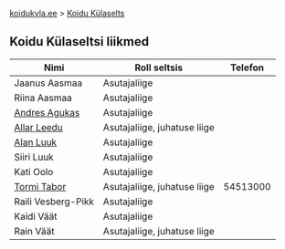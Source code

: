 [koidukyla.ee](http://koidukyla.ee/) > [Koidu Külaselts](http://koidukyla.ee/selts/)

## Koidu Külaseltsi liikmed

Nimi | Roll seltsis | Telefon
---|---|---
Jaanus Aasmaa | Asutajaliige | 
Riina Aasmaa | Asutajaliige | 
[Andres Agukas](https://github.com/andresagukas) | Asutajaliige | 
[Allar Leedu](https://github.com/allarl) | Asutajaliige, juhatuse liige | 
[Alan Luuk](https://github.com/alanluuk) | Asutajaliige | 
Siiri Luuk | Asutajaliige | 
Kati Oolo | Asutajaliige | 
[Tormi Tabor](https://github.com/tormi) | Asutajaliige, juhatuse liige | 54513000 
Raili Vesberg-Pikk | Asutajaliige | 
Kaidi Väät | Asutajaliige | 
Rain Väät | Asutajaliige, juhatuse liige | 
